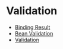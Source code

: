 # Validation

* [Binding Result](Binding-Result/Binding-Result.md)
* [Bean Validation](Bean-Validation/Bean-Validation.md)
* [Validation](Validation/Validation.md)
